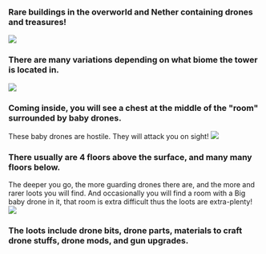 ### Rare buildings in the overworld and Nether containing drones and treasures!
![](http://i.imgur.com/4V89rIO.png)

### There are many variations depending on what biome the tower is located in.
![](http://i.imgur.com/Iw1FEGj.png)

### Coming inside, you will see a chest at the middle of the "room" surrounded by baby drones.
These baby drones are hostile. They will attack you on sight!
![](http://i.imgur.com/C663QJd.png)

### There usually are 4 floors above the surface, and many many floors below.
The deeper you go, the more guarding drones there are, and the more and rarer loots you will find.
And occasionally you will find a room with a Big baby drone in it, that room is extra difficult thus the loots are extra-plenty!
![](http://i.imgur.com/2tNeFWm.png)

### The loots include drone bits, drone parts, materials to craft drone stuffs, drone mods, and gun upgrades.